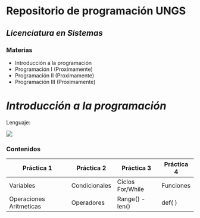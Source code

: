 # **Repositorio de programación UNGS**
## _Licenciatura en Sistemas_
### Materias

- Introducción a la programación
- Programación I (Proximamente)
- Programación II (Proximamente)
- Programación III (Proximamente)

# _Introducción a la programación_

Lenguaje:

![](https://img.shields.io/badge/Python-3776AB?style=for-the-badge&logo=python&logoColor=white)

### Contenidos

| Práctica 1 | Práctica 2 | Práctica 3 | Práctica 4 |
| ---------- | ---------- | ---------- | ---------- |
| Variables | Condicionales | Ciclos For/While |Funciones|
| Operaciones Aritmeticas | Operadores | Range() - len() | def( )|
